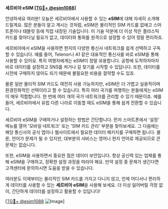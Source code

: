**세르비아 eSIM [[TG💪+ @esim1088](https://t.me/s/esim1088)]**

안녕하세요 여러분! 오늘은 세르비아에서 사용할 수 있는 **eSIM**에 대해 자세히 소개해 드릴게요. 많은 분들이 알고 계시는 것처럼, eSIM은 물리적인 SIM 카드를 없애고 스마트폰이나 태블릿 등에 직접 내장된 기술입니다. 이 기술 덕분에 더 이상 작은 플라스틱 카드를 찾아다닐 필요가 없고, 데이터와 통화를 원격으로 설정할 수 있어 정말 편리하죠.

세르비아에서 eSIM을 사용하면 현지의 다양한 통신사 네트워크를 쉽게 선택하고 구독할 수 있습니다. 예를 들어, Telenor나 A1 같은 대표적인 통신사를 바로 eSIM을 통해 사용할 수 있어요. 특히 여행자에게는 eSIM이 정말 유용합니다. 공항에 도착하자마자 바로 데이터를 설정하고 SNS를 켜거나 길 찾기를 시작할 수 있답니다. 또한, 데이터를 사전에 구매하지 않아도 되기 때문에 불필요한 비용을 절약할 수도 있죠.

물론 일반 물리적 SIM 카드도 여전히 사용 가능하지만, eSIM은 더 가볍고 실용적이며 환경친화적인 선택이라고 할 수 있습니다. 특히 여러 국가를 여행하는 분들에게는 eSIM이 매우 적합합니다. 한 번에 여러 개의 국가 네트워크를 관리할 수 있기 때문이죠. 예를 들어, 세르비아에서 유럽 다른 나라로 이동할 때도 eSIM을 통해 쉽게 전환할 수 있습니다.

세르비아 eSIM을 구매하거나 설정하는 방법은 간단합니다. 먼저 스마트폰에서 '설정' 메뉴를 열어 '모바일 네트워크' 또는 'SIM 카드 관리' 부분을 찾아보세요. 그 다음에는 해당 통신사의 공식 앱이나 웹사이트에서 필요한 데이터 패키지를 구매하면 됩니다. 물론, 언어가 문제가 될 수 있지만, 대부분의 서비스는 영어나 현지 언어로 제공되므로 큰 문제는 없습니다.

또한, eSIM을 사용하면서 중요한 점은 데이터 보안입니다. 항상 공신력 있는 업체를 통해 eSIM을 구매하고, 정확한 설정 과정을 따라야 해요. 만약 설정 중 문제가 생긴다면 고객센터에 문의하시면 도움을 받을 수 있습니다.

여러분도 이제부터는 물리적인 SIM 카드를 가지고 다니지 않고, 언제 어디서나 편리하게 데이터를 사용할 수 있는 **세르비아 eSIM**을 사용해 보세요. 더 이상 잃어버릴 걱정 없이, 간단하게 데이터를 설정하고 활용할 수 있답니다!

[[TG💪+ @esim1088](https://t.me/s/esim1088) ![Image](https://i.postimg.cc/Y0z9fWf4/image.png)]